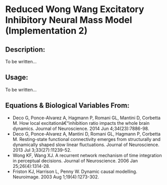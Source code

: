 # Reduced Wong Wang Excitatory Inhibitory Neural Mass Model (Implementation 2)

## Description:

To be written...
 

## Usage:

To be written...


## Equations & Biological Variables From:

- Deco G, Ponce-Alvarez A, Hagmann P, Romani GL, Mantini D, Corbetta M. How local excitationâ€“inhibition ratio impacts the whole brain dynamics. Journal of Neuroscience. 2014 Jun 4;34(23):7886-98.
- Deco G, Ponce-Alvarez A, Mantini D, Romani GL, Hagmann P, Corbetta M. Resting-state functional connectivity emerges from structurally and dynamically shaped slow linear fluctuations. Journal of Neuroscience. 2013 Jul 3;33(27):11239-52.
- Wong KF, Wang XJ. A recurrent network mechanism of time integration in perceptual decisions. Journal of Neuroscience. 2006 Jan 25;26(4):1314-28.
- Friston KJ, Harrison L, Penny W. Dynamic causal modelling. Neuroimage. 2003 Aug 1;19(4):1273-302. 